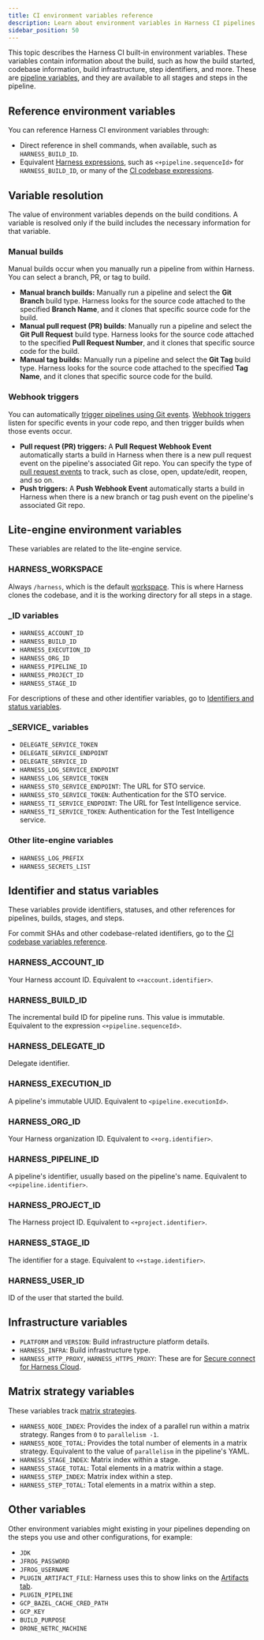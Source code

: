 ```yaml
---
title: CI environment variables reference
description: Learn about environment variables in Harness CI pipelines.
sidebar_position: 50
---
```


This topic describes the Harness CI built-in environment variables<!--, particularly those prefixed by `DRONE_`, as well as some `HARNESS_` variables and other environment variables relevant to CI-->. These variables contain information about the build, such as how the build started, codebase information, build infrastructure, step identifiers, and more. These are [pipeline variables](/docs/platform/variables-and-expressions/harness-variables#pipeline), and they are available to all stages and steps in the pipeline.

## Reference environment variables

You can reference Harness CI environment variables through:

* Direct reference in shell commands, when available, such as `HARNESS_BUILD_ID`.
* Equivalent [Harness expressions](/docs/platform/variables-and-expressions/harness-variables), such as `<+pipeline.sequenceId>` for `HARNESS_BUILD_ID`, or many of the [CI codebase expressions](/docs/continuous-integration/use-ci/codebase-configuration/built-in-cie-codebase-variables-reference).

## Variable resolution

The value of environment variables depends on the build conditions. A variable is resolved only if the build includes the necessary information for that variable. <!--For example, `DRONE_PULL_REQUEST` is only resolved if the build started from a pull request. Builds that aren't started from a PR won't have a PR number to assign to that variable.-->

### Manual builds

Manual builds occur when you manually run a pipeline from within Harness. You can select a branch, PR, or tag to build.

* **Manual branch builds:** Manually run a pipeline and select the **Git Branch** build type. Harness looks for the source code attached to the specified **Branch Name**, and it clones that specific source code for the build.
* **Manual pull request (PR) builds**: Manually run a pipeline and select the **Git Pull Request** build type. Harness looks for the source code attached to the specified **Pull Request Number**, and it clones that specific source code for the build.
* **Manual tag builds:** Manually run a pipeline and select the **Git Tag** build type. Harness looks for the source code attached to the specified **Tag Name**, and it clones that specific source code for the build.

### Webhook triggers

You can automatically [trigger pipelines using Git events](/docs/platform/triggers/triggering-pipelines). [Webhook triggers](/docs/platform/triggers/triggers-reference) listen for specific events in your code repo, and then trigger builds when those events occur.

* **Pull request (PR) triggers:** A **Pull Request Webhook Event** automatically starts a build in Harness when there is a new pull request event on the pipeline's associated Git repo. You can specify the type of [pull request events](/docs/platform/triggers/triggers-reference#event-and-actions) to track, such as close, open, update/edit, reopen, and so on.
* **Push triggers:** A **Push Webhook Event** automatically starts a build in Harness when there is a new branch or tag push event on the pipeline's associated Git repo.

<!-- H2 Difference between DRONE\_ and PLUGIN\_ variables

`DRONE_` variables are environment variables that are automatically set at the pipeline level. These are [pipeline variables](/docs/platform/variables-and-expressions/harness-variables#pipeline), and they are available to all stages and steps in the pipeline. You might notice that many `DRONE_` variables are the same as some `CI_` and `HARNESS_` environment variables. The `DRONE_` variables are derived from Drone, which is part of Harness CI. Providing first-class support for [Drone environment variables](https://docs.drone.io/pipeline/environment/reference/) makes it easier to migrate from standalone Drone to Harness CI and provides better support for [Drone plugins](../use-drone-plugins/explore-ci-plugins.md) that use those variables.

`PLUGIN_` variables represent [plugin](../use-drone-plugins/explore-ci-plugins.md) settings, and they are defined in either:

* The [plugin step's settings](../use-drone-plugins/plugin-step-settings-reference.md#settings). For example, `setting.url` becomes `PLUGIN_URL` at runtime.
* Stage variables. For example, you can use the `PLUGIN_DRY_RUN` stage variable to [Build a Docker image without pushing](/docs/continuous-integration/use-ci/build-and-upload-artifacts/build-without-push.md).-->

<!-- ## Codebase and trigger variables

These variables contain codebase attributes and information about how builds start (triggers). For more information about codebase attributes and expressions you can use to reference codebase attributes, go to the [CI codebase variables reference](/docs/continuous-integration/use-ci/codebase-configuration/built-in-cie-codebase-variables-reference).

### DRONE_BRANCH

For branch builds and PR builds, this variable's value is the target branch for the build.

For tag push webhook triggers, this variable's value is the tag reference, such as `refs/tags/TAG_NAME`.

For manual tag builds, this variable is not applicable and can be empty.

Depending on the build type, this can be equivalent to the expressions `<+codebase.targetBranch>` or `<+codebase.branch>`.

This variable is similar to [`DRONE_COMMIT_BRANCH`](#drone_commit_branch) and [`DRONE_TARGET_BRANCH`](#drone_target_branch).

### DRONE_BUILD_ACTION

Only applicable to [PR webhook triggers](#webhook-triggers), this variable describes the PR event that triggered the build, such as `open` or `reopen`.

For all other build types, this variable is not applicable.

This variable is similar, but not equivalent, to the expression `<+trigger.event>`.

### DRONE_BUILD_EVENT

The type of event that started the build, such as `push`, `pull_request`, or `tag`.

This is similar to the expressions `<+codebase.build.type>` and `<+pipeline.triggerType>`.

### DRONE_BUILD_TRIGGER

Source that started the build, a user or webhook. Similar, but not equivalent, to the expressions `<pipeline.triggerType>` or `<pipeline.triggeredBy.name>`. May be empty.

### DRONE_CALVER

Only applicable to [tag push webhook triggers](#webhook-triggers). If the Git tag is a valid [calendar version](https://calver.org/) string, this value represents the tag as a valid calver string, such as `19.1.0-beta.20190318`.

Harness CI doesn't support `DRONE_CALVER` variations, such as `DRONE_CALVER_SHORT`.

### DRONE_COMMIT

The Git commit SHA of the Git commit associated with the build, such as the most recent commit to a branch, PR, or tag. Corresponds with the expressions `<+codebase.commitSha>` or `<+trigger.commitSha>`.

It can be the same as [`DRONE_COMMIT_SHA`](#drone_commit_sha).

### DRONE_COMMIT_AFTER

This variable provides the Git commit SHA after applying a patch. It can be used in conjunction with [`DRONE_COMMIT_BEFORE`](#drone_commit_before) to create a diff.

Possible values include: a unique commit SHA, the same SHA as [`DRONE_COMMIT`](#drone_commit), empty, or all zeros.

### DRONE_COMMIT_AUTHOR

User name of the Git account associated with the build. Equivalent to the expressions `<+codebase.gitUser>` and `<+trigger.gitUser>`.

### DRONE_COMMIT_AUTHOR_AVATAR

User avatar of the Git account associated with the build. Equivalent to the expression `<+codebase.gitUserAvatar>`. Can be empty.

### DRONE_COMMIT_AUTHOR_EMAIL

User email of the Git account associated with the build. Equivalent to the expression `<+codebase.gitUserEmail>`. Can be empty.

### DRONE_COMMIT_AUTHOR_NAME

User-defined display name for the Git user associated with the build. Can be empty.

### DRONE_COMMIT_BEFORE

This variable provides the Git commit SHA before applying a patch. It can be used in conjunction with [`DRONE_COMMIT_AFTER`](#drone_commit_after) to create a diff.

Possible values include: a unique commit SHA, the same SHA as [`DRONE_COMMIT`](#drone_commit), empty, or all zeros.

### DRONE_COMMIT_BRANCH

For branch builds and PR builds, this variable's value is the target branch for the build.

For tag push webhook triggers, this variable's value is the tag reference, such as `refs/tags/TAG_NAME`.

For manual tag builds, this variable is not applicable and can be empty.

Depending on the build type, this can be equivalent to the expressions `<+codebase.targetBranch>` or `<+codebase.branch>`.

This variable is similar to [`DRONE_BRANCH`](#drone_branch) and [`DRONE_TARGET_BRANCH`](#drone_target_branch).

### DRONE_COMMIT_LINK

Provides a link to the commit, PR, or tag in SCM.

For PR builds, this is equivalent to the expression `<+codebase.pullRequestLink>`.

### DRONE_COMMIT_MESSAGE

The latest commit message from a tag, branch, or PR. Equivalent to the expression `<+codebase.commitMessage>`.

### DRONE_COMMIT_REF

Provides a Git reference corresponding to the branch, tag, or PR. For example:

* Branch reference: `refs/heads/main`
* Tag reference: `refs/tags/v1.0.0`
* PR reference: `refs/pull/1/head`

For manual builds, this can be empty.

This is similar to `<+codebase.commitRef>`.

### DRONE_COMMIT_SHA

The Git commit SHA of the Git commit associated with the build, such as the most recent commit to a branch, PR, or tag. Corresponds with the expressions `<+codebase.commitSha>` or `<+trigger.commitSha>`.

It can be the same as [DRONE_COMMIT](#drone_commit).

### DRONE_GIT_HTTP_URL

Provides the HTTP(S) URL to clone a pipeline's [codebase](../codebase-configuration/create-and-configure-a-codebase.md), such as `https://github.com/octocat/hello-world.git`.

### DRONE_GIT_SSH_URL

Provides the SSH URL to clone a pipeline's [codebase](../codebase-configuration/create-and-configure-a-codebase.md), such as `ssh://git@github.com:octocat/hello-world.git`.

### DRONE_PULL_REQUEST

For pull request builds, this variable provides the pull request number. For other builds, this variable is empty. This is equivalent to the expressions `<+codebase.prNumber>` and `<+trigger.prNumber>`.

### DRONE_PULL_REQUEST_TITLE

For pull request builds, this variable provides the pull request title. For other builds, this variable is empty. This is equivalent to the expressions `<+codebase.prTitle>` and `<+trigger.prTitle>`.

### DRONE_REMOTE_URL

Legacy variable provided for backward compatibility only. It is the same as [`DRONE_GIT_HTTP_URL`](#drone_git_http_url).

### DRONE_REPO

Provides the full repository name (account/organization namespace and repository name) for the repo associated with the build, such as `octocat/hello-world`. By comparison, [`DRONE_REPO_NAME`](#drone_repo_name) includes only the repo name and no namespace.

### DRONE_REPO_BRANCH

Provides the name of the default branch for the repo associated with the build. This can be different from the build's target branch.

### DRONE_REPO_LINK

Provides the standard repository link for the repo associated with the build, such as `https://github.com/octocat/hello-world`. It is equivalent to the expressions `<+codebase.repoUrl>` and `<+trigger.repoUrl>`.

`DRONE_REPO_LINK` is different from [`DRONE_GIT_HTTP_URL`](#drone_git_http_url), which is formatted to clone the repo.

### DRONE_REPO_NAME

Provides only the name of the repo associated with the build, such as `hello-world` in `octocat/hello-world`. By comparison, [DRONE_REPO](#drone_repo) includes both the account/organization namespace and repo name, and [`DRONE_REPO_NAMESPACE`](#drone_repo_namespace) includes only the namespace.

### DRONE_REPO_NAMESPACE

Provides only the account/organization namespace of the repo associated with the build, such as `octocat` in `octocat/hello-world`. By comparison, [DRONE_REPO](#drone_repo) includes both the account/organization namespace and repo name, and [`DRONE_REPO_NAME`](#drone_repo_name) includes only the repo name.

### DRONE_REPO_OWNER

Duplicate of [`DRONE_REPO_NAMESPACE`](#drone_repo_namespace).

### DRONE_REPO_PRIVATE

A Boolean that indicates whether the repository is private or not.

If `true`, the repo is private.
If `false`, the repo is public.

It defaults to `true` for manual builds, regardless of actual privacy.

Similar to [`DRONE_REPO_VISIBILITY`](#drone_repo_visibility).

### DRONE_REPO_SCM

Identifies the SCM provider, such as `Github`.

### DRONE_REPO_VISIBILITY

Describes repo visibility as `public`, `private`, or `internal`.

It defaults to `private` for manual builds, regardless of actual visibility.

Similar to [`DRONE_REPO_PRIVATE`](#drone_repo_private).

### DRONE_SEMVER

Only applicable to tag builds. If the Git tag is a valid [semantic version](https://semver.org/) string, this value represents the tag as a valid semver string, such as `1.2.3-alpha.1`.

Harness CI also supports these `DRONE_SEMVER` variations:

* `DRONE_SEMVER_MAJOR`: Provides the major version number from the semver string, such as `1` in `1.2.3`.
* `DRONE_SEMVER_MINOR`: Provides the minor version number from the semver string, such as `2` in `1.2.3`.
* `DRONE_SEMVER_PATCH`: Provides the patch number from the semver string, such as `3` in `1.2.3`.
* `DRONE_SEMVER_PRERELEASE`: Provides the prelease value from the semver string, such as `alpha.1` in `1.2.3-alpha.1`.
* `DRONE_SEMVER_SHORT`: Provides the short version of the semver string with truncated labels and metadata,such as `1.2.3` in `1.2.3-alpha.1`.
* `DRONE_SEMVER_BUILD`: Provides the build from the semver string, such as `001` in `1.2.3+001`.
* `DRONE_SEMVER_ERROR`: Provides the semver parsing error if the tag is *not* a valid semver string.

### DRONE_SOURCE_BRANCH

For PR builds, this value provides the PR source branch. You can use this value along with [`DRONE_TARGET_BRANCH`](#drone_target_branch) to get the PR base and head branches.

For branch builds, this value can be the same as [`DRONE_BRANCH`](#drone_branch) or [`DRONE_COMMIT_BRANCH`](#drone_commit_branch).

For tag push webhook triggers, this variable's value is the tag reference, such as `refs/tags/TAG_NAME`

For manual tag builds, this variable can be empty.

Depending on the build type, this value can be equivalent to the expressions `<+codebase.sourceBranch>` and `<+trigger.sourceBranch>`.

This variable is similar to [`DRONE_BRANCH`](#drone_branch) and [`DRONE_COMMIT_BRANCH`](#drone_commit_branch).

### DRONE_TAG

For tag builds, this is the tag associated with the build. It is equivalent to `<+codebase.tag>`.

### DRONE_TARGET_BRANCH

For branch builds and PR builds, this variable's value is the target branch for the build. You can use this value along with [`DRONE_SOURCE_BRANCH`](#drone_source_branch) to get the PR base and head branches.

For tag push webhook triggers, this variable's value is the tag reference, such as `refs/tags/TAG_NAME`.

For manual tag builds, this variable is not applicable and can be empty.

This can be equivalent to the expressions `<+codebase.targetBranch>` or `<+trigger.targetBranch>`.

This variable is similar to [`DRONE_BRANCH`](#drone_branch) and [`DRONE_COMMIT_BRANCH`](#drone_commit_branch).

## Timestamp variables

These variables provide unix timestamps.

* `DRONE_BUILD_CREATED`: The unix timestamp indicating the time the build object (the execution instance) was created.
* `DRONE_BUILD_FINISHED`: Provides the unix timestamp for when the build is finished. However, a running build cannot have a finish timestamp, therefore, the system always sets this value to the same as `DRONE_BUILD_CREATED`.
* `DRONE_BUILD_STARTED`: Provides the unix timestamp for when the build was started by the system. Equivalent to `<+pipeline.startTs>`, and the same as `DRONE_BUILD_CREATED`.
* `DRONE_STAGE_FINISHED`: Provides the unix timestamp for when the stage ends. However, a running stage cannot have a finish timestamp, therefore, the system always sets this value to the same as `DRONE_STAGE_STARTED`.
* `DRONE_STAGE_STARTED`: Provides the unix timestamp for when a stage started.

If the pipeline's first stage is a CI stage, all timestamps are the same. -->

## Lite-engine environment variables

These variables are related to the lite-engine service.

### HARNESS_WORKSPACE

<!--and `DRONE_WORKSPACE`-->

Always `/harness`, which is the default [workspace](../caching-ci-data/share-ci-data-across-steps-and-stages.md#share-data-between-steps-in-a-stage). This is where Harness clones the codebase, and it is the working directory for all steps in a stage.

<!-- The DRONE_WORKSPACE environment variable doesn't exist in local runner build infrastructures. -->

### \_ID variables

* `HARNESS_ACCOUNT_ID`
* `HARNESS_BUILD_ID`<!-- and `DRONE_BUILD_NUMBER`-->
* `HARNESS_EXECUTION_ID`
* `HARNESS_ORG_ID`
* `HARNESS_PIPELINE_ID`
* `HARNESS_PROJECT_ID`
* `HARNESS_STAGE_ID`

For descriptions of these and other identifier variables, go to [Identifiers and status variables](#identifier-and-status-variables).

### \_SERVICE\_ variables

* `DELEGATE_SERVICE_TOKEN`
* `DELEGATE_SERVICE_ENDPOINT`
* `DELEGATE_SERVICE_ID`
* `HARNESS_LOG_SERVICE_ENDPOINT`
* `HARNESS_LOG_SERVICE_TOKEN`
* `HARNESS_STO_SERVICE_ENDPOINT`: The URL for STO service.
* `HARNESS_STO_SERVICE_TOKEN`: Authentication for the STO service.
* `HARNESS_TI_SERVICE_ENDPOINT`: The URL for Test Intelligence service.
* `HARNESS_TI_SERVICE_TOKEN`: Authentication for the Test Intelligence service.

### Other lite-engine variables

* `HARNESS_LOG_PREFIX`
* `HARNESS_SECRETS_LIST`
<!-- `DRONE_NETRC_USERNAME` and `DRONE_NETRC_PASSWORD`-->

## Identifier and status variables

These variables provide identifiers, statuses, and other references for pipelines, builds, stages, and steps.

For commit SHAs and other codebase-related identifiers, go to <!--[Codebase and trigger variables]-->the [CI codebase variables reference](/docs/continuous-integration/use-ci/codebase-configuration/built-in-cie-codebase-variables-reference).

<!--### CI/DRONE

Identifies the build environment as CI. Always `true` for all builds.

### DRONE_BUILD_LINK

Provides a deep link to the Harness [build details](../viewing-builds.md). This value is immutable. Equivalent to the expression `<+pipeline.executionUrl>`.

### DRONE_BUILD_STATUS

Provides the overall build status at a point in time. If the stages and steps were passing at that time, the build status defaults to `success`. At build initialization, this may be empty.

### DRONE_FAILED_STAGES

Can provide a comma-separated list of failed stages at a point in time, if available.

### DRONE_FAILED_STEPS

Can provide a comma-separated list of failed steps at a point in time, if available.

### DRONE_STAGE_KIND

Always `pipeline`.

### DRONE_STAGE_NAME

The name of the stage that is running. Equivalent to `<+stage.name>`.

### DRONE_STAGE_STATUS

Provides the overall pipeline status. If all steps up to the current time have passed, then the status is `success` or `true`. If any steps have failed, the status is `failed` or `false`.

### DRONE_STEP_NAME

The name of the currently-running step. Equivalent to `<+step.name>`.

### DRONE_STEP_NUMBER

The numerical identifier of the currently-running step, if available.-->

### HARNESS_ACCOUNT_ID

Your Harness account ID. Equivalent to `<+account.identifier>`.

### HARNESS_BUILD_ID

<!-- and `DRONE_BUILD_NUMBER`-->

The incremental build ID for pipeline runs. This value is immutable. Equivalent to the expression `<+pipeline.sequenceId>`.

### HARNESS_DELEGATE_ID

Delegate identifier.

### HARNESS_EXECUTION_ID

A pipeline's immutable UUID. Equivalent to `<pipeline.executionId>`.

### HARNESS_ORG_ID

Your Harness organization ID. Equivalent to `<+org.identifier>`.

### HARNESS_PIPELINE_ID

A pipeline's identifier, usually based on the pipeline's name. Equivalent to `<+pipeline.identifier>`.

### HARNESS_PROJECT_ID

The Harness project ID. Equivalent to `<+project.identifier>`.

### HARNESS_STAGE_ID

<!-- and `DRONE_STAGE_NUMBER`-->

The identifier for a stage. Equivalent to `<+stage.identifier>`.

### HARNESS_USER_ID

ID of the user that started the build.

## Infrastructure variables

* `PLATFORM` and `VERSION`: Build infrastructure platform details.
* `HARNESS_INFRA`: Build infrastructure type.
* `HARNESS_HTTP_PROXY`, `HARNESS_HTTPS_PROXY`: These are for [Secure connect for Harness Cloud](/docs/continuous-integration/secure-ci/secure-connect).
<!-- `DRONE_STAGE_ARCH`: Reports `amd64` or `arm64` for VM build infrastructures only.-->
<!-- `DRONE_STAGE_OS`: The build infrastructure's operating system, such as `linux`.-->
<!-- `DRONE_STAGE_TYPE`: The stage build infrastructure type, such as `KUBERNETES_DIRECT` or `docker`.-->
<!-- `DRONE_STAGE_MACHINE`: The name of the build infrastructure machine.-->
<!-- `DRONE_SYSTEM_HOST` and `DRONE_SYSTEM_HOSTNAME`: Provides the hostname used by the build infrastructure, such as `localhost`. This can be combined with `DRONE_SYSTEM_PROTO` to construct the server URL.-->
<!-- `DRONE_SYSTEM_PROTO`: The protocol used by the build infrastructure, such as `https`. This can be combined with `DRONE_SYSTEM_HOST` to construct the server URL.-->

## Matrix strategy variables

These variables track [matrix strategies](/docs/platform/pipelines/looping-strategies/looping-strategies-matrix-repeat-and-parallelism).

* `HARNESS_NODE_INDEX`: Provides the index of a parallel run within a matrix strategy. Ranges from `0` to `parallelism -1`.
* `HARNESS_NODE_TOTAL`: Provides the total number of elements in a matrix strategy. Equivalent to the value of `parallelism` in the pipeline's YAML.
* `HARNESS_STAGE_INDEX`: Matrix index within a stage.
* `HARNESS_STAGE_TOTAL`: Total elements in a matrix within a stage.
* `HARNESS_STEP_INDEX`: Matrix index within a step.
* `HARNESS_STEP_TOTAL`: Total elements in a matrix within a step.

## Other variables

Other environment variables might existing in your pipelines depending on the steps you use and other configurations, for example:

* `JDK`
* `JFROG_PASSWORD`
* `JFROG_USERNAME`
* `PLUGIN_ARTIFACT_FILE`: Harness uses this to show links on the [Artifacts tab](../viewing-builds.md).
* `PLUGIN_PIPELINE`
* `GCP_BAZEL_CACHE_CRED_PATH`
* `GCP_KEY`
* `BUILD_PURPOSE`
* `DRONE_NETRC_MACHINE`

<!-- ### DRONE_OUTPUT

As an environment variable, `DRONE_OUTPUT` is the path to a `DRONE_OUTPUT.env` file where Plugin steps can write output variables. This is not supported by all plugins or build infrastructures. For more information, go to [Plugin step settings: Output variables](../use-drone-plugins/plugin-step-settings-reference.md#output-variables).-->

<!-- ## Unsupported variables

These variables are not supported because they are not applicable or incompatible with Harness CI.

* `DRONE_SYSTEM_VERSION`: This variable is not applicable because it describes the Drone server version.
* `DRONE_STAGE_VARIANT`: This variable is not supported because it is optional and only applies to ARM architectures.
* `DRONE_STAGE_DEPENDS_ON`
* `DRONE_BUILD_PARENT`: This variable is not applicable because it is for the Drone-specific *promotions* feature.
* `DRONE_DEPLOY_TO`: This variable is not applicable because it is for continuous delivery in Drone.
* `DRONE_ENV`
* `DRONE_CALVER_SHORT`, `DRONE_CALVER_MAJOR_MINOR`, `DRONE_CALVER_MAJOR`, `DRONE_CALVER_MINOR`, `DRONE_CALVER_MICRO`, `DRONE_CALVER_MODIFIER`: Harness CI supports `DRONE_CALVER`, but not it's variations. -->

